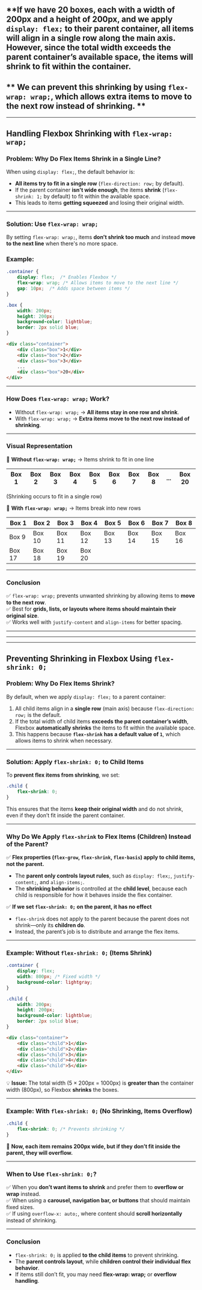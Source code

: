 ## **If we have **20 boxes**, each with a **width of 200px** and a **height of 200px**, and we apply `display: flex;` to their parent container, all items will align in a single row along the **main axis**. However, since the total width exceeds the parent container’s available space, the items will **shrink** to fit within the container.  

## ** We can prevent this shrinking by using `flex-wrap: wrap;`, which allows extra items to **move to the next row** instead of shrinking. **
---

## **Handling Flexbox Shrinking with `flex-wrap: wrap;`**  

### **Problem: Why Do Flex Items Shrink in a Single Line?**  
When using `display: flex;`, the default behavior is:  
- **All items try to fit in a single row** (`flex-direction: row;` by default).  
- If the parent container **isn't wide enough**, the items **shrink** (`flex-shrink: 1;` by default) to fit within the available space.  
- This leads to items **getting squeezed** and losing their original width.  

---

### **Solution: Use `flex-wrap: wrap;`**  
By setting `flex-wrap: wrap;`, items **don’t shrink too much** and instead **move to the next line** when there's no more space.

### **Example:**  
```css
.container {
    display: flex;  /* Enables Flexbox */
    flex-wrap: wrap; /* Allows items to move to the next line */
    gap: 10px;  /* Adds space between items */
}

.box {
    width: 200px;
    height: 200px;
    background-color: lightblue;
    border: 2px solid blue;
}
```

```html
<div class="container">
    <div class="box">1</div>
    <div class="box">2</div>
    <div class="box">3</div>
    ...
    <div class="box">20</div>
</div>
```

---

### **How Does `flex-wrap: wrap;` Work?**  
- Without `flex-wrap: wrap;` → **All items stay in one row and shrink**.  
- With `flex-wrap: wrap;` → **Extra items move to the next row instead of shrinking**.  

---

### **Visual Representation**  
📌 **Without `flex-wrap: wrap;`** → Items shrink to fit in one line  

| Box 1 | Box 2 | Box 3 | Box 4 | Box 5 | Box 6 | Box 7 | Box 8 | ... | Box 20 |  
|---|---|---|---|---|---|---|---|---|---|  
(Shrinking occurs to fit in a single row)

📌 **With `flex-wrap: wrap;`** → Items break into new rows  

| Box 1 | Box 2 | Box 3 | Box 4 | Box 5 | Box 6 | Box 7 | Box 8 |  
|---|---|---|---|---|---|---|---|  
| Box 9 | Box 10 | Box 11 | Box 12 | Box 13 | Box 14 | Box 15 | Box 16 |  
| Box 17 | Box 18 | Box 19 | Box 20 |  

---

### **Conclusion**
✅ `flex-wrap: wrap;` prevents unwanted shrinking by allowing items to **move to the next row**.  
✅ Best for **grids, lists, or layouts where items should maintain their original size**.  
✅ Works well with `justify-content` and `align-items` for better spacing.



---
---
---



## **Preventing Shrinking in Flexbox Using `flex-shrink: 0;`**  

### **Problem: Why Do Flex Items Shrink?**  
By default, when we apply `display: flex;` to a parent container:  
1. All child items align in a **single row** (main axis) because `flex-direction: row;` is the default.  
2. If the total width of child items **exceeds the parent container’s width**, Flexbox **automatically shrinks** the items to fit within the available space.  
3. This happens because **`flex-shrink` has a default value of `1`**, which allows items to shrink when necessary.  

---

### **Solution: Apply `flex-shrink: 0;` to Child Items**  
To **prevent flex items from shrinking**, we set:  
```css
.child {
    flex-shrink: 0;
}
```
This ensures that the items **keep their original width** and do not shrink, even if they don’t fit inside the parent container.

---

### **Why Do We Apply `flex-shrink` to Flex Items (Children) Instead of the Parent?**  
✅ **Flex properties (`flex-grow`, `flex-shrink`, `flex-basis`) apply to child items, not the parent.**  
- The **parent only controls layout rules**, such as `display: flex;`, `justify-content;`, and `align-items;`.  
- The **shrinking behavior** is controlled at the **child level**, because each child is responsible for how it behaves inside the flex container.  

✅ **If we set `flex-shrink: 0;` on the parent, it has no effect**  
- `flex-shrink` does not apply to the parent because the parent does not shrink—only its **children do**.  
- Instead, the parent’s job is to distribute and arrange the flex items.  

---

### **Example: Without `flex-shrink: 0;` (Items Shrink)**  
```css
.container {
    display: flex;
    width: 800px; /* Fixed width */
    background-color: lightgray;
}

.child {
    width: 200px;
    height: 200px;
    background-color: lightblue;
    border: 2px solid blue;
}
```
```html
<div class="container">
    <div class="child">1</div>
    <div class="child">2</div>
    <div class="child">3</div>
    <div class="child">4</div>
    <div class="child">5</div>
</div>
```
💡 **Issue:** The total width (5 × 200px = 1000px) is **greater than** the container width (800px), so Flexbox **shrinks** the boxes.

---

### **Example: With `flex-shrink: 0;` (No Shrinking, Items Overflow)**
```css
.child {
    flex-shrink: 0; /* Prevents shrinking */
}
```
📌 **Now, each item remains 200px wide, but if they don’t fit inside the parent, they will overflow.**  

---

### **When to Use `flex-shrink: 0;`?**
✅ When you **don’t want items to shrink** and prefer them to **overflow or wrap** instead.  
✅ When using a **carousel, navigation bar, or buttons** that should maintain fixed sizes.  
✅ If using `overflow-x: auto;`, where content should **scroll horizontally** instead of shrinking.  

---

### **Conclusion**  
- `flex-shrink: 0;` is applied **to the child items** to prevent shrinking.  
- The **parent controls layout**, while **children control their individual flex behavior**.  
- If items still don’t fit, you may need **flex-wrap: wrap;** or **overflow handling**.